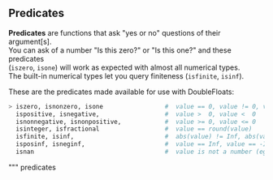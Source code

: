 ## Predicates


__Predicates__ are functions that ask "yes or no" questions of their argument[s].      
You can ask of a number "Is this zero?" or "Is this one?" and these predicates    
(`iszero`, `isone`) will work as expected with almost all numerical types.    
The built-in numerical types let you query finiteness (`isfinite`, `isinf`).    

These are the predicates made available for use with DoubleFloats:    
```julia
> iszero, isnonzero, isone                 #  value == 0, value != 0, value == 1
  ispositive, isnegative,                  #  value >  0, value <  0
  isnonnegative, isnonpositive,            #  value >= 0, value <= 0   
  isinteger, isfractional                  #  value == round(value) 
  isfinite, isinf,                         #  abs(value) != Inf, abs(value) == Inf
  isposinf, isneginf,                      #  value == Inf, value == -Inf
  isnan                                    #  value is not a number (eg 0/0)
```    
""" predicates


